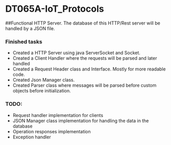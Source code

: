 # DT065A-IoT_Protocols

##Functional HTTP Server.
The database of this HTTP/Rest server will be handled by a JSON file.

### Finished tasks
* Created a HTTP Server using java ServerSocket and Socket.
* Created a Client Handler where the requests will be parsed and later handled
* Created a Request Header class and Interface. Mostly for more readable code.
* Created Json Manager class.
* Created Parser class where messages will be parsed before custom objects before initialization.


### TODO:
* Request handler implementation for clients
* JSON Manager class implementation for handling the data in the database
* Operation responses implementation
* Exception handler
